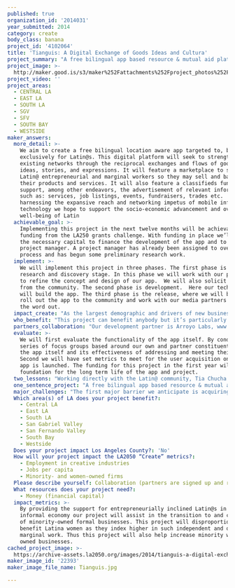 ```yaml
---
published: true
organization_id: '2014031'
year_submitted: 2014
category: create
body_class: banana
project_id: '4102064'
title: 'Tianguis: A Digital Exchange of Goods Ideas and Cultura'
project_summary: "A free bilingual app based resource & mutual aid platform for #latin@s comprised of a marketplace & classified ads\r\n"
project_image: >-
  http://maker.good.is/s3/maker%252Fattachments%252Fproject_photos%252Fimages%252F22393%252Fdisplay%252FTianguis.jpg=c570x385
project_video: ''
project_areas:
  - CENTRAL LA
  - EAST LA
  - SOUTH LA
  - SGV
  - SFV
  - SOUTH BAY
  - WESTSIDE
maker_answers:
  more_detail: >-
    We aim to create a free bilingual location aware app targeted to, but not
    exclusively for Latin@s. This digital platform will seek to strengthen
    existing networks through the reciprocal exchanges and flows of goods,
    ideas, stories, and expressions. It will feature a marketplace to support
    Latin@ entrepreneurial and marginal workers so they may sell and barter
    their products and services. It will also feature a classifieds function to
    support, among other endeavors, the advertisement of relevant information
    such as: services, job listings, events, fundraisers, trades etc.  By
    harnessing the expansive reach and networking impetus of mobile information
    technology we hope to support the socio-economic advancement and overall
    well-being of Latin
  achievable_goal: >-
    Implementing this project in the next twelve months will be achievable with
    funding from the LA250 grants challenge. With funding in place we’ll have
    the necessary capital to finance the development of the app and to hire a
    project manager. A project manager has already been assigned to oversee the
    process and has begun some preliminary research work. 
  implement: >-
    We will implement this project in three phases. The first phase is our
    research and discovery stage. In this phase we will work with our partners
    to refine the concept and design of our app.  We will also solicit feedback
    from the community. The second phase is development.  Here our tech partner
    will build the app. The third phase is the release, where we will begin to
    roll out the app to the community and work with our media partners to get
    the word out. 
  impact_create: "As the largest demographic and drivers of new business growth, the success of Latin@s is paramount to ensuring Los Angeles County is the best place to create today and in 2050. Despite this favorable trend there are innumerable obstacles deterring Latin@ advancement such as high unemployment rates among others. For those finding relief within the informal economy creation is an indispensable necessity for survival. By placing language accessible technological tools & resources at a finger’s touch our project will serve to support current entrepreneurial activity and stimulate future formal business ownership.\r\n\r\nAs the current largest demographic in the county, and drivers of new business growth, Latin@s are poised to become tomorrow’s largest workforce and business owners. According to the 2013 census Latin@s make up 48.3% of the population in Los Angeles County. By 2050 Latin@s will surely continue to have an overwhelming presence in the county. It has also been noted that Latin@ owned businesses in Los Angeles are increasing in number at three times the national rate. \r\n\r\nThis project will digitize and thus amplify existing local Latin@ networks resulting in greater connectivity throughout Los Angeles County. Expanding these networks will facilitate and stimulate a greater volume of reciprocal exchanges and activities among its members both on and offline. Economic activity will be multiplied as access to a digital marketplace will provide greater market reach and thus increase the likelihood of increased earnings. Increased earnings for Latin@ marginal workers will serve to provide greater economic sustainability and provide a possible pathway from informal to formal business ownership.\r\n"
  who_benefit: "This project can benefit anybody but it’s particularly intended for Los Angeles County’s Latin@ marginal workers. In a 2005 Economic Roundtable study, Los Angeles County’s informal labor force has a low estimate of 322,400 to a high of 972,500. They are independent and self-sufficient. They are not necessarily tied to a particular industry but often make use of social networks and kinship ties for work. They are “millennials” and older folks. Some only speak Spanish while others are bilingual or speak only English. They are citizens and the undocumented. Some lack formal employment but are still generating income through various activities in the informal economy. These folks are domestic workers and day laborers. They include women setting up pop-up taco shops and pupuserias on San Fernando Valley sidewalks to men selling leather belts down central LA streets. They are seamstresses who offer clothing alterations from home and the countless mechanics fixing cars wherever they stand. They include the senoras and senores selling tamales in front of supermarkets; sobadoras and sobadores straightening out backs in shacks. This project will also benefit Latin@ artists wanting to make available their paintings, prints, buttons, books, CDs, videos, films, and other works of art for purchase. Or musicians such as mariachis and DJ’s looking to advertise their services, including young hip hop heads, punks, and bandas. Tiangius is a cause, linking and sharing creative ideas, products, new media, and stories.\r\n"
  partners_collaboration: "Our development partner is Arroyo Labs, www.arroyolabs.com. They have worked with companies such as peet's cofee and k-swiss among others. They will be providing the technical leadership and expertise on the project.  They will be implementing and maintaining the technology that drives the marketplace.\r\n\r\nIn addition we will be tapping into our network of non-profit organizations across Los Angeles to help bring the apps to their respective Spanish speaking constituents such as Tia Chucha's Centro Cultural, MEND, Youth Speak Collective, and Guayaba Kitchen. Over the years Elusive Minds Productions has also developed relationships with Spanish language media outlets such as LATV Live, Mun2, and Telemundo. "
  evaluate: >-
    We will first evaluate the functionality of the app itself. By conducting a
    series of focus groups based around our own and partner constituents use of
    the app itself and its effectiveness of addressing and meeting their needs.
    Second we will have set metrics to meet for the user acquisition once the
    app is launched. The funding for this project in the first year will set the
    foundation for the long term life of the app and project. 
  two_lessons: "Working directly with the Latin@ community, Tia Chucha’s Centro Cultural has come to learn and experience first-hand the degree of invisibility cast onto Latin@s within the wider common imagination. Often this abyss is filled with images and notions mangled by mass media and tainted by the ever present undertones of race politics. An associated affect of this unfortunate reality, among others, is a blind disregard for the many contributions and the great potentiality of the U.S.’s largest language minority. It is only recently that society at large is taking notice of this influential presence. Driving this awareness are large corporations casting Latin@s as the next viable market to profit from. More than just a Latin@s are stake holders and contributors to the future of Los Angeles. Los Angeles can’t become the great place hoped for unless we expand the idiom of pulling yourself up from your bootstraps to include the great African proverb: “If you want to go fast, go alone; if you want to go far, go together.”  \r\n\r\nLatin@s are the fastest growing, trend setting demographic leading the acquisition and usage of mobile technology. According to Nielsen, 72% of Latin@s owned a smart phone in the third quarter of 2013. In 2014 this number is higher no doubt. Thus no other medium is suited and better positioned to propel the potentiality of Latin@ entrepreneurs then mobile-based social media. The sheer number of active users as well as the role of social media in the Arab Spring and other events of this magnitude demonstrate just how powerful and effective such technology can be in creating and mobilizing social networks on and offline.  \r\n"
  one_sentence_project: "A free bilingual app based resource & mutual aid platform for #latin@s comprised of a marketplace & classified ads\r\n"
  major_challenges: "The first major barrier we anticipate is acquiring enough users to have a significant impact. In order to remedy this we will launch a massive outreach effort. We will make use of our relationships with Spanish language media partners to introduce and encourage usage of the app. We will also make use of our network and relationships with other organizations and community groups across the county. In partnership with our extensive network we will actively engage one on one with our targeted audience. Presentations and workshops on the usage of the app will be conducted to capacitate interested users.\r\n\r\nThe second major barrier is that the development of the app is going to be the most time consuming process of the first year of implementation. However during this time we plan on strategizing and prepping for our marketing and outreach campaign of the app itself. "
  Which area(s) of LA does your project benefit?:
    - Central LA
    - East LA
    - South LA
    - San Gabriel Valley
    - San Fernando Valley
    - South Bay
    - Westside
  Does your project impact Los Angeles County?: 'No'
  How will your project impact the LA2050 “Create” metrics?:
    - Employment in creative industries
    - Jobs per capita
    - Minority- and women-owned firms
  Please describe yourself: Collaboration (partners are signed up and ready to hit the ground running!)
  What resources does your project need?:
    - Money (financial capital)
  impact_metrics: >-
    By providing the support for entrepreneurially inclined Latin@s in the
    informal economy our project will assist in the transition to and creation
    of minority-owned formal businesses. This project will disproportionately
    benefit Latina women as they index higher in such independent and often
    marginal work. Thus this project will also help increase minority women
    owned businesses. 
cached_project_image: >-
  https://archive-assets.la2050.org/images/2014/tianguis-a-digital-exchange-of-goods-ideas-and-cultura/maker.good.is/s3/maker%252Fattachments%252Fproject_photos%252Fimages%252F22393%252Fdisplay%252FTianguis.jpg=c570x385.jpg
maker_image_id: '22393'
maker_image_file_name: Tianguis.jpg

---
```

